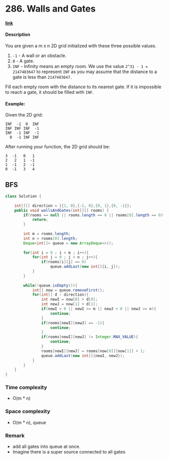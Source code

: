 # 286. Walls and Gates

#### [link](https://leetcode.com/problems/walls-and-gates/description/) 

#### Description
You are given a m x n 2D grid initialized with these three possible values.

1. `-1` - A wall or an obstacle.
2. `0` - A gate.
3. `INF` - Infinity means an empty room. We use the value `2^31 - 1 = 2147483647` to represent `INF` as you may assume that the distance to a gate is less than `2147483647.`

Fill each empty room with the distance to its nearest gate. If it is impossible to reach a gate, it should be filled with `INF`.

#### Example:
Given the 2D grid:
```
INF  -1  0  INF
INF INF INF  -1
INF  -1 INF  -1
  0  -1 INF INF
```
After running your function, the 2D grid should be:
```
3  -1   0   1
2   2   1  -1
1  -1   2  -1
0  -1   3   4
```

## BFS
```java
class Solution {
    
    int[][] direction = {{1, 0},{-1, 0},{0, 1},{0, -1}};
    public void wallsAndGates(int[][] rooms) {
        if(rooms == null || rooms.length == 0 || rooms[0].length == 0){
            return;
        }
        
        int m = rooms.length;
        int n = rooms[0].length;
        Deque<int[]> queue = new ArrayDeque<>();
        
        for(int i = 0 ; i < m ; i++){
            for(int j = 0 ; j < n ; j++){
                if(rooms[i][j] == 0)
                    queue.addLast(new int[]{i, j});
            }
        }
        
        while(!queue.isEmpty()){
            int[] now = queue.removeFirst();
            for(int[] d : direction){
                int newI = now[0] + d[0];
                int newJ = now[1] + d[1];
                if(newI < 0 || newI >= m || newJ < 0 || newJ >= n){
                    continue;
                }
                if(rooms[newI][newJ] == -1){
                    continue;
                }
                if(rooms[newI][newJ] != Integer.MAX_VALUE){
                    continue;
                }
                rooms[newI][newJ] = rooms[now[0]][now[1]] + 1;
                queue.addLast(new int[]{newI, newJ});
            }
        }
    }
}
```

### Time complexity
* O(m * n)
### Space complexity
* O(m * n), queue
### Remark
* add all gates into queue at once.
* Imagine there is a super source connected to all gates